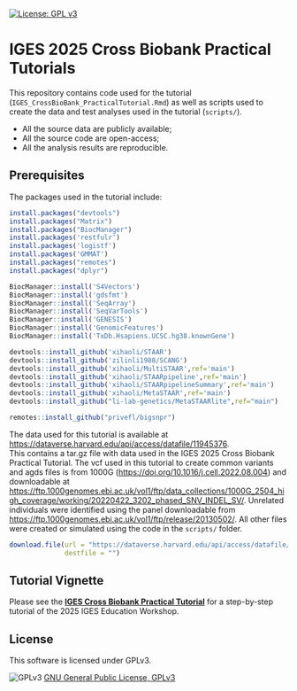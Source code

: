[![License: GPL v3](https://img.shields.io/badge/License-GPLv3-blue.svg)](https://www.gnu.org/licenses/gpl-3.0)

# IGES 2025 Cross Biobank Practical Tutorials
This repository contains code used for the tutorial (`IGES_CrossBioBank_PracticalTutorial.Rmd`) as well as scripts used to create the data and test analyses used in the tutorial (`scripts/`).

- All the source data are publicly available;
- All the source code are open-access;
- All the analysis results are reproducible.

## Prerequisites
The packages used in the tutorial include: 

```R
install.packages("devtools")
install.packages("Matrix")
install.packages("BiocManager")
install.packages('restfulr')
install.packages('logistf')
install.packages('GMMAT')
install.packages("remotes")
install.packages("dplyr")

BiocManager::install('S4Vectors')
BiocManager::install('gdsfmt')
BiocManager::install('SeqArray')
BiocManager::install('SeqVarTools')
BiocManager::install('GENESIS')
BiocManager::install('GenomicFeatures')
BiocManager::install('TxDb.Hsapiens.UCSC.hg38.knownGene')

devtools::install_github('xihaoli/STAAR')
devtools::install_github('zilinli1988/SCANG')
devtools::install_github('xihaoli/MultiSTAAR',ref='main')
devtools::install_github('xihaoli/STAARpipeline',ref='main')
devtools::install_github('xihaoli/STAARpipelineSummary',ref='main')
devtools::install_github('xihaoli/MetaSTAAR',ref='main')
devtools::install_github("li-lab-genetics/MetaSTAARlite",ref="main")

remotes::install_github("privefl/bigsnpr")
```

The data used for this tutorial is available at https://dataverse.harvard.edu/api/access/datafile/11945376. 	
This contains a tar.gz file with data used in the IGES 2025 Cross Biobank Practical Tutorial. The vcf used in this tutorial to create common variants and agds files is from 1000G (https://doi.org/10.1016/j.cell.2022.08.004) and downloadable at https://ftp.1000genomes.ebi.ac.uk/vol1/ftp/data_collections/1000G_2504_high_coverage/working/20220422_3202_phased_SNV_INDEL_SV/. Unrelated individuals were identified using the panel downloadable from https://ftp.1000genomes.ebi.ac.uk/vol1/ftp/release/20130502/. All other files were created or simulated using the code in the `scripts/` folder.

```R
download.file(url = "https://dataverse.harvard.edu/api/access/datafile/11945376",
              destfile = "")
```

## Tutorial Vignette
Please see the <a href="https://htmlpreview.github.io/?https://github.com/li-lab-genetics/IGES_2025_Education_Workshop/blob/main/IGES_CrossBioBank_PracticalTutorial.html">**IGES Cross Biobank Practical Tutorial**</a> for a step-by-step tutorial of the 2025 IGES Education Workshop.

## License
This software is licensed under GPLv3.

![GPLv3](http://www.gnu.org/graphics/gplv3-127x51.png)
[GNU General Public License, GPLv3](http://www.gnu.org/copyleft/gpl.html)
